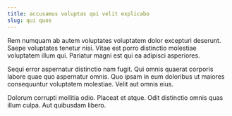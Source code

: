 ```yaml
---
title: accusamus voluptas qui velit explicabo
slug: qui quos
---
```


Rem numquam ab autem voluptates voluptatem dolor excepturi deserunt. Saepe voluptates tenetur nisi. Vitae est porro distinctio molestiae voluptatem illum qui. Pariatur magni est qui ea adipisci asperiores.

Sequi error aspernatur distinctio nam fugit. Qui omnis quaerat corporis labore quae quo aspernatur omnis. Quo ipsam in eum doloribus ut maiores consequuntur voluptatem molestiae. Velit aut omnis eius.

Dolorum corrupti mollitia odio. Placeat et atque. Odit distinctio omnis quas illum culpa. Aut quibusdam libero.
